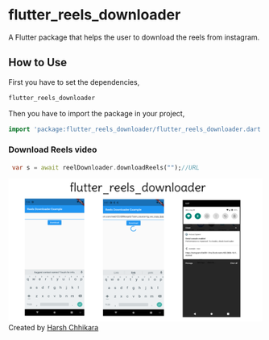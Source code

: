 # flutter_reels_downloader

A Flutter package that helps the user to download the reels from instagram.

## How to Use

First you have to set the dependencies,
```dart
flutter_reels_downloader
```
Then you have to import the package in your project,
```dart
import 'package:flutter_reels_downloader/flutter_reels_downloader.dart';
```

### Download Reels video
```dart 
 var s = await reelDownloader.downloadReels("");//URL
```

![](./images/image.png)
Created by [Harsh Chhikara](https://www.linkedin.com/in/harsh-chhikara-191a84175/)